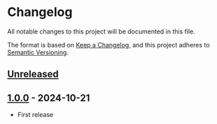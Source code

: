 # Changelog

All notable changes to this project will be documented in this file.

The format is based on [Keep a Changelog](https://keepachangelog.com/en/1.0.0/),
and this project adheres to [Semantic Versioning](https://semver.org/spec/v2.0.0.html).

## [Unreleased]

## [1.0.0] - 2024-10-21

- First release

[unreleased]: https://github.com/achttienvijftien/lock/compare/1.0.0...main

[1.0.0]: https://github.com/achttienvijftien/lock/tree/1.0.0
